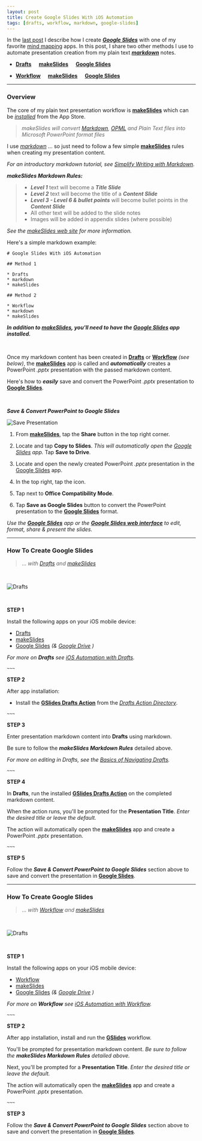 ```yaml
---
layout: post
title: Create Google Slides With iOS Automation
tags: [drafts, workflow, markdown, google-slides]
---
```


In the [last post](https://techstreams.github.io/2015/12/02/mind-maps-to-google-slides/) I describe how I create ***[Google Slides](https://www.google.com/slides/about/)*** with one of my favorite [mind mapping](https://en.wikipedia.org/wiki/Mind_map) apps.   In this post, I share two other methods I use to automate presentation creation from my plain text ***[markdown](https://daringfireball.net/projects/markdown/)*** notes.

*  **[Drafts](https://agiletortoise.com/drafts/)** &nbsp; <i class="fa fa-plus"></i> &nbsp;  **[makeSlides](http://toketaware.com/makeslides/)** &nbsp;  <i class="fa fa-arrow-right"></i>&nbsp;   **[Google Slides](https://www.google.com/slides/about/)**

* **[Workflow](https://workflow.is/)** &nbsp;  <i class="fa fa-plus"></i> &nbsp;  **[makeSlides](http://toketaware.com/makeslides/)** &nbsp;  <i class="fa fa-arrow-right"></i> &nbsp;  **[Google Slides](https://www.google.com/slides/about/)**

---


### Overview

The core of my plain text presentation workflow is **[makeSlides](http://toketaware.com/makeslides/)** which can be *[installed](https://itunes.apple.com/us/app/makeslides/id596053822?mt=8)* from the App Store.

> *makeSlides will convert [Markdown](https://daringfireball.net/projects/markdown/), [OPML](https://en.wikipedia.org/wiki/OPML) and Plain Text files into Microsoft PowerPoint format files*

I use *[markdown](https://daringfireball.net/projects/markdown/)* ... so just need to follow a few simple **[makeSlides](http://toketaware.com/makeslides/)** rules when creating my presentation content.

<i class="fa fa-hand-o-right"></i> *For an introductory markdown tutorial, see [Simplify Writing with Markdown](https://techstreams.github.io/2015/09/21/simplify-writing-with-markdown/).*

***makeSlides Markdown Rules:***

> * ***Level 1*** text will become a ***Title Slide***
> * ***Level 2*** text will become the title of a ***Content Slide***
> * ***Level 3 - Level 6 & bullet points*** will become bullet points in the ***Content Slide***
> * All other text will be added to the slide notes
> * Images will be added in appendix slides (where possible)

<i class="fa fa-hand-o-right"></i> *See the [makeSlides web site](http://toketaware.com/makeslides/) for more information.*

Here's a simple markdown example:

```
# Google Slides With iOS Automation

## Method 1

* Drafts
* markdown
* makeSlides

## Method 2

* Workflow
* markdown
* makeSlides

```

<i class="fa fa-exclamation-circle"></i> ***In addition to [makeSlides](https://itunes.apple.com/us/app/makeslides/id596053822?mt=8), you'll need to have the [Google Slides](https://itunes.apple.com/us/app/google-slides/id879478102?mt=8) app installed.***

<br>

Once my markdown content has been created in **[Drafts](https://agiletortoise.com/drafts/)** or **[Workflow](https://workflow.is/)** *(see below)*, the **[makeSlides](https://itunes.apple.com/us/app/makeslides/id596053822?mt=8)** app is called and ***automatically*** creates a PowerPoint *.pptx* presentation with the passed markdown content.   

Here's how to ***easily*** save and convert the PowerPoint *.pptx* presentation to **[Google Slides](https://www.google.com/slides/about/)**.

<br>

***Save & Convert PowerPoint to Google Slides***

![Save Presentation]({{site.baseurl}}/images/2015-12-07-save-presentation.png)


1) From **[makeSlides](https://itunes.apple.com/us/app/makeslides/id596053822?mt=8)**, tap the **Share** button in the top right corner.

2) Locate and tap **Copy to Slides**.  *This will automatically open the [Google Slides](https://itunes.apple.com/us/app/google-slides/id879478102?mt=8) app.*  Tap **__Save to Drive__**.

3) Locate and open the newly created PowerPoint *.pptx* presentation in the [Google Slides](https://itunes.apple.com/us/app/google-slides/id879478102?mt=8) app.

4) In the top right, tap the **<i class="fa fa-ellipsis-v"></i>** icon.

5) Tap **<i class="fa fa-question-circle"></i>** next to **Office Compatibility Mode**.

6) Tap **Save as Google Slides** button to convert the PowerPoint presentation to the **[Google Slides](https://www.google.com/slides/about/)** format.

<i class="fa fa-pencil-square-o"></i>  *Use the __[Google Slides](https://itunes.apple.com/us/app/google-slides/id879478102?mt=8)__ app or the __[Google Slides web interface](https://docs.google.com/presentation)__ to edit, format, share & present the slides.*

---

### How To Create Google Slides

> ... *with [Drafts](https://agiletortoise.com/drafts/) and [makeSlides](http://toketaware.com/makeslides/)*


<br>

![Drafts]({{site.baseurl}}/images/2015-12-07-drafts.png)

<br>


**STEP 1**

Install the following apps on your iOS mobile device:

* [Drafts](https://itunes.apple.com/us/app/drafts-4-quickly-capture-notes/id905337691?mt=8)
* [makeSlides](https://itunes.apple.com/us/app/makeslides/id596053822?mt=8)
* [Google Slides](https://itunes.apple.com/us/app/google-slides/id879478102?mt=8) *(& [Google Drive](https://itunes.apple.com/us/app/google-drive-free-online-storage/id507874739?mt=8) )*


<i class="fa fa-hand-o-right"></i> *For more on __Drafts__ see [iOS Automation with Drafts](https://techstreams.github.io/2015/09/03/ios-automation-with-drafts/).*


`~~~`

**STEP 2**

After app installation:

* Install the **[GSlides Drafts Action](https://drafts4-actions.agiletortoise.com/a/1b2)** from the *[Drafts Action Directory](https://drafts4-actions.agiletortoise.com)*.

`~~~`

**STEP 3**

Enter presentation markdown content into **Drafts** using markdown. 

<i class="fa fa-exclamation-circle"></i> Be sure to follow the ***makeSlides Markdown Rules*** detailed above.

<i class="fa fa-hand-o-right"></i> *For more on editing in Drafts, see the [Basics of Navigating Drafts](https://agiletortoise.zendesk.com/hc/en-us/articles/203530077-Basics-Navigating-Drafts).*


`~~~`

**STEP 4**

In **Drafts**, run the installed **[GSlides Drafts Action](https://drafts4-actions.agiletortoise.com/a/1b2)** on the completed markdown content.


When the action runs, you'll be prompted for the **Presentation Title**.  *Enter the desired title or leave the default.*

The action will automatically open the **[makeSlides](https://itunes.apple.com/us/app/makeslides/id596053822?mt=8)** app and create a PowerPoint *.pptx* presentation.


`~~~`

**STEP 5**

Follow the ***Save & Convert PowerPoint to Google Slides*** section above to save and convert the presentation in **[Google Slides](https://www.google.com/slides/about/)**.


---

### How To Create Google Slides

> ... *with [Workflow](https://workflow.is/) and [makeSlides](http://toketaware.com/makeslides/)*

<br>

![Drafts]({{site.baseurl}}/images/2015-12-07-workflow.png)


<br>

**STEP 1**

Install the following apps on your iOS mobile device:

* [Workflow](https://itunes.apple.com/us/app/workflow-powerful-automation/id915249334?mt=8)
* [makeSlides](https://itunes.apple.com/us/app/makeslides/id596053822?mt=8)
* [Google Slides](https://itunes.apple.com/us/app/google-slides/id879478102?mt=8) *(& [Google Drive](https://itunes.apple.com/us/app/google-drive-free-online-storage/id507874739?mt=8) )*

<i class="fa fa-hand-o-right"></i> *For more on __Workflow__ see [iOS Automation with Workflow](https://techstreams.github.io/2015/04/06/ios-automation-with-workflow/).*

`~~~`

**STEP 2**

After app installation, install and run the **[GSlides](https://workflow.is/workflows/74367f2c5b95450b835810254a2f8754)** workflow.

You'll be prompted for presentation markdown content.  *Be sure to follow the __makeSlides Markdown Rules__ detailed above.*

Next, you'll be prompted for a **Presentation Title**.  *Enter the desired title or leave the default.*

The action will automatically open the **[makeSlides](https://itunes.apple.com/us/app/makeslides/id596053822?mt=8)** app and create a PowerPoint *.pptx* presentation.

`~~~`

**STEP 3**

Follow the ***Save & Convert PowerPoint to Google Slides*** section above to save and convert the presentation in **[Google Slides](https://www.google.com/slides/about/)**.








